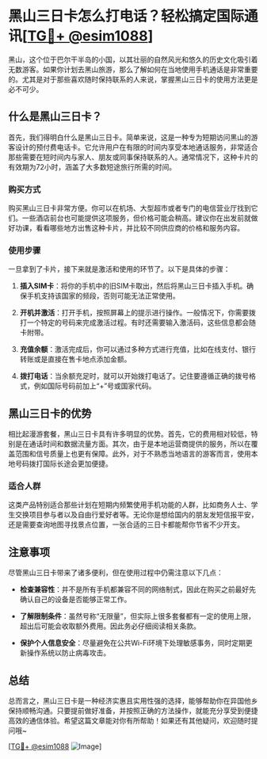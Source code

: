 # 黑山三日卡怎么打电话？轻松搞定国际通讯[[TG💪+ @esim1088](https://t.me/s/esim1088)]

黑山，这个位于巴尔干半岛的小国，以其壮丽的自然风光和悠久的历史文化吸引着无数游客。如果你计划去黑山旅游，那么了解如何在当地使用手机通话是非常重要的。尤其是对于那些喜欢随时保持联系的人来说，掌握黑山三日卡的使用方法更是必不可少。

## 什么是黑山三日卡？

首先，我们得明白什么是黑山三日卡。简单来说，这是一种专为短期访问黑山的游客设计的预付费电话卡。它允许用户在有限的时间内享受本地通话服务，非常适合那些需要在短时间内与家人、朋友或同事保持联系的人。通常情况下，这种卡片的有效期为72小时，涵盖了大多数短途旅行所需的时间。

### 购买方式

购买黑山三日卡非常方便。你可以在机场、大型超市或者专门的电信营业厅找到它们。一些酒店前台也可能提供这项服务，但价格可能会稍高。建议你在出发前就做好功课，看看哪些地方出售这种卡片，并比较不同供应商的价格和服务内容。

### 使用步骤

一旦拿到了卡片，接下来就是激活和使用的环节了。以下是具体的步骤：

1. **插入SIM卡**：将你的手机中的旧SIM卡取出，然后将黑山三日卡插入手机。确保手机支持该国家的频段，否则可能无法正常使用。
   
2. **开机并激活**：打开手机，按照屏幕上的提示进行操作。一般情况下，你需要拨打一个特定的号码来完成激活过程。有时还需要输入激活码，这些信息都会随卡附带。

3. **充值余额**：激活完成后，你可以通过多种方式进行充值，比如在线支付、银行转账或是直接在售卡地点添加金额。

4. **拨打电话**：当余额充足时，就可以开始拨打电话了。记住要遵循正确的拨号格式，例如国际号码前加上“+”号或国家代码。

## 黑山三日卡的优势

相比起漫游套餐，黑山三日卡具有许多明显的优势。首先，它的费用相对较低，特别是在通话时间和数据流量方面。其次，由于是本地运营商提供的服务，所以在覆盖范围和信号质量上也更有保障。此外，对于不熟悉当地语言的游客而言，使用本地号码拨打国际长途会更加便捷。

### 适合人群

这类产品特别适合那些计划在短期内频繁使用手机功能的人群，比如商务人士、学生交换项目参与者以及自由行爱好者等。无论你是想给国内的朋友发短信报平安，还是需要查询地图寻找景点位置，一张合适的三日卡都能帮你节省不少开支。

## 注意事项

尽管黑山三日卡带来了诸多便利，但在使用过程中仍需注意以下几点：

- **检查兼容性**：并不是所有手机都兼容不同的网络制式，因此在购买之前最好先确认自己的设备是否能够正常工作。
  
- **了解限制条件**：虽然号称“无限量”，但实际上很多套餐都有一定的使用上限，超出后可能会收取额外费用。因此务必仔细阅读相关条款。

- **保护个人信息安全**：尽量避免在公共Wi-Fi环境下处理敏感事务，同时定期更新操作系统以防止病毒攻击。

## 总结

总而言之，黑山三日卡是一种经济实惠且实用性强的选择，能够帮助你在异国他乡保持顺畅沟通。只要提前做好准备，并按照正确的方法操作，就能充分享受到便捷高效的通信体验。希望这篇文章能对你有所帮助！如果还有其他疑问，欢迎随时提问哦~

[[TG💪+ @esim1088](https://t.me/s/esim1088) ![Image](https://i.postimg.cc/4NQfJmqS/Snipaste-2025-05-13-00-14-12.png)]